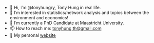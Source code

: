 -   :wave: Hi, I’m \@tonyhungry, Tony Hung in real life.
-   :eyes: I’m interested in statistics/network analysis and topics between the environment and economics!
-   :seedling: I’m currently a PhD Candidate at Maastricht University.
-   :mailbox: How to reach me: [tonyhung.th\@gmail.com](mailto:tonyhung.th@gmail.com)
-   :dizzy: My personal [website](https://tonyhungry.github.io)

<!--- 
tonyhungry/tonyhungry is a ✨ special ✨ repository because its `README.md` (this file) appears on your GitHub profile.
You can click the Preview link to take a look at your changes.
--->
